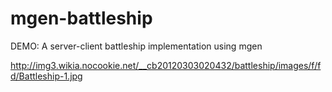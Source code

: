 mgen-battleship
===============

DEMO: A server-client battleship implementation using mgen

http://img3.wikia.nocookie.net/__cb20120303020432/battleship/images/f/fd/Battleship-1.jpg
